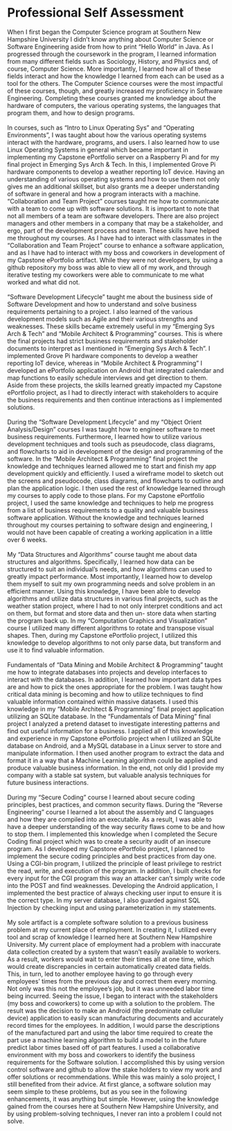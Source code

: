 # Professional Self Assessment

When I first began the Computer Science program at Southern New Hampshire University I didn’t know anything about Computer Science or Software Engineering aside from how to print “Hello World” in Java. As I progressed through the coursework in the program, I learned information from many different fields such as Sociology, History, and Physics and, of course, Computer Science. More importantly, I learned how all of these fields interact and how the knowledge I learned from each can be used as a tool for the others. The Computer Science courses were the most impactful of these courses, though, and greatly increased my proficiency in Software Engineering. Completing these courses granted me knowledge about the hardware of computers, the various operating systems, the languages that program them, and how to design programs.<br/>
  <br/>
In courses, such as “Intro to Linux Operating Sys” and “Operating Environments”, I was taught about how the various operating systems interact with the hardware, programs, and users. I also learned how to use Linux Operating Systems in general which became important in implementing my Capstone ePortfolio server on a Raspberry Pi and for my final project in Emerging Sys Arch & Tech. In this, I implemented Grove Pi hardware components to develop a weather reporting IoT device. Having an understanding of various operating systems and how to use them not only gives me an additional skillset, but also grants me a deeper understanding of software in general and how a program interacts with a machine.<br/>
“Collaboration and Team Project” courses taught me how to communicate with a team to come up with software solutions. It is important to note that not all members of a team are software developers.  There are also project managers and other members in a company that may be a stakeholder, and ergo, part of the development process and team. These skills have helped me throughout my courses. As I have had to interact with classmates in the “Collaboration and Team Project” course to enhance a software application, and as I have had to interact with my boss and coworkers in development of my Capstone ePortfolio artifact. While they were not developers, by using a github repository my boss was able to view all of my work, and through iterative testing my coworkers were able to communicate to me what worked and what did not.<br/>
  <br/>
“Software Development Lifecycle” taught me about the business side of Software Development and how to understand and solve business requirements pertaining to a project. I also learned of the various development models such as Agile and their various strengths and weaknesses. These skills became extremely useful in my “Emerging Sys Arch & Tech” and “Mobile Architect & Programming” courses. This is where the final projects had strict business requirements and stakeholder documents to interpret as I mentioned in “Emerging Sys Arch & Tech”. I implemented Grove Pi hardware components to develop a weather reporting IoT device, whereas in “Mobile Architect & Programming” I developed an ePortfolio application on Android that integrated calendar and map functions to easily schedule interviews and get direction to them. Aside from these projects, the skills learned greatly impacted my Capstone ePortfolio project, as I had to directly interact with stakeholders to acquire the business requirements and then continue interactions as I implemented solutions.<br/>
  <br/>
During the “Software Development Lifecycle” and my “Object Orient Analysis/Design” courses I was taught how to engineer software to meet business requirements. Furthermore, I learned how to utilize various development techniques and tools such as pseudocode, class diagrams, and flowcharts to aid in development of the design and programming of the software. In the “Mobile Architect & Programming” final project the knowledge and techniques learned allowed me to start and finish my app development quickly and efficiently. I used a wireframe model to sketch out the screens and pseudocode, class diagrams, and flowcharts to outline and plan the application logic. I then used the rest of knowledge learned through my courses to apply code to those plans. For my Capstone ePortfolio project, I used the same knowledge and techniques to help me progress from a list of business requirements to a quality and valuable business software application. Without the knowledge and techniques learned throughout my courses pertaining to software design and engineering, I would not have been capable of creating a working application in a little over 6 weeks. <br/>
   <br/>
My “Data Structures and Algorithms” course taught me about data structures and algorithms. Specifically, I learned how data can be structured to suit an individual’s needs, and how algorithms can used to greatly impact performance. Most importantly, I learned how to develop them myself to suit my own programming needs and solve problem in an efficient manner. Using this knowledge, I have been able to develop algorithms and utilize data structures in various final projects, such as the weather station project, where I had to not only interpret conditions and act on them, but format and store data and then un- store data when starting the program back up. In my “Computation Graphics and Visualization” course I utilized many different algorithms to rotate and transpose visual shapes. Then, during my Capstone ePortfolio project, I utilized this knowledge to develop algorithms to not only parse data, but transform and use it to find valuable information.<br/>
  <br/>
   Fundamentals of “Data Mining and Mobile Architect & Programming” taught me how to integrate databases into projects and develop interfaces to interact with the databases. In addition, I learned how important data types are and how to pick the ones appropriate for the problem. I was taught how critical data mining is becoming and how to utilize techniques to find valuable information contained within massive datasets. I used this knowledge in my “Mobile Architect & Programming” final project application utilizing an SQLite database. In the “Fundamentals of Data Mining” final project I analyzed a pretend dataset to investigate interesting patterns and find out useful information for a business. I applied all of this knowledge and experience in my Capstone ePortfolio project when I utilized an SQLite database on Android, and a MySQL database in a Linux server to store and manipulate information. I then used another program to extract the data and format it in a way that a Machine Learning algorithm could be applied and produce valuable business information. In the end, not only did I provide my company with a stable sat system, but valuable analysis techniques for future business interactions.<br/>
  <br/>
   During my “Secure Coding” course I learned about secure coding principles, best practices, and common security flaws. During the “Reverse Engineering” course I learned a lot about the assembly and C languages and how they are compiled into an executable. As a result, I was able to have a deeper understanding of the way security flaws come to be and how to stop them. I implemented this knowledge when I completed the Secure Coding final project which was to create a security audit of an insecure program. As I developed my Capstone ePortfolio project, I planned to implement the secure coding principles and best practices from day one. Using a CGI-bin program, I utilized the principle of least privilege to restrict the read, write, and execution of the program. In addition, I built checks for every input for the CGI program this way an attacker can’t simply write code into the POST and find weaknesses. Developing the Android application, I implemented the best practice of always checking user input to ensure it is the correct type. In my server database, I also guarded against SQL Injection by checking input and using parameterization in my statements.<br/>
<br/>
My sole artifact is a complete software solution to a previous business problem at my current place of employment. In creating it, I utilized every tool and scrap of knowledge I learned here at Southern New Hampshire University. My current place of employment had a problem with inaccurate data collection created by a system that wasn’t easily available to workers. As a result, workers would wait to enter their times all at one time, which would create discrepancies in certain automatically created data fields. This, in turn, led to another employee having to go through every employees’ times from the previous day and correct them every morning. Not only was this not the employee’s job, but it was unneeded labor time being incurred. Seeing the issue, I began to interact with the stakeholders (my boss and coworkers) to come up with a solution to the problem. The result was the decision to make an Android (the predominate cellular device) application to easily scan manufacturing documents and accurately record times for the employees. In addition, I would parse the descriptions of the manufactured part and using the labor time required to create the part use a machine learning algorithm to build a model to in the future predict labor times based off of part features. I used a collaborative environment with my boss and coworkers to identify the business requirements for the Software solution. I accomplished this by using version control software and github to allow the stake holders to view my work and offer solutions or recommendations. While this was mainly a solo project, I still benefited from their advice. At first glance, a software solution may seem simple to these problems, but as you see in the following enhancements, it was anything but simple. However, using the knowledge gained from the courses here at Southern New Hampshire University, and by using problem-solving techniques, I never ran into a problem I could not solve.
